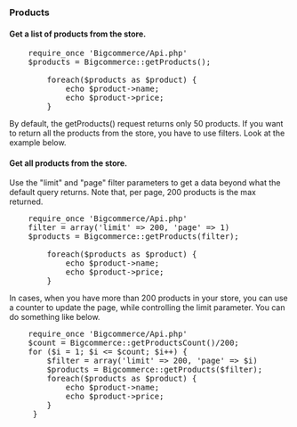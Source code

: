 ### Products

#### Get a list of products from the store.

<pre>
    require_once 'Bigcommerce/Api.php'
    $products = Bigcommerce::getProducts();

        foreach($products as $product) {
            echo $product->name;
            echo $product->price;
        }
</pre>
By default, the getProducts() request returns only 50 products. If you want to return all the products from the store, you have to use filters. Look at the example below.

#### Get all products from the store.
 
Use the "limit" and "page" filter parameters to get a data beyond what the default query returns. Note that, per page, 200 products is the max returned.

<pre>
    require_once 'Bigcommerce/Api.php'
    filter = array('limit' => 200, 'page' => 1)
    $products = Bigcommerce::getProducts(filter);

        foreach($products as $product) {
            echo $product->name;
            echo $product->price;
        }
</pre>

In cases, when you have more than 200 products in your store, you can use a counter to update the page, while controlling the limit parameter. You can do something like below.

<pre>
    require_once 'Bigcommerce/Api.php'
    $count = Bigcommerce::getProductsCount()/200;
    for ($i = 1; $i <= $count; $i++) {
        $filter = array('limit' => 200, 'page' => $i)
        $products = Bigcommerce::getProducts($filter);
        foreach($products as $product) {
            echo $product->name;
            echo $product->price;
        }
     }
    
</pre>

